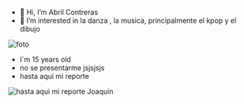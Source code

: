 - 👋 Hi, I’m Abril Contreras
- 👀 I’m interested in  la danza , la musica, principalmente el kpop y  el dibujo

![foto]( http://pm1.narvii.com/6892/09207fde24da186a3a44b0fdb6ea583ee4c1cd5br1-746-640v2_uhq.jpg )
- I´m 15 years old
- no se presentarme  jsjsjsjs
- hasta aqui mi reporte

![hasta aqui mi reporte Joaquin](https://i.pinimg.com/originals/37/2f/f2/372ff2325d2075828c59c68569e4beb3.jpg)

<!---
abrilcontreras/abrilcontreras is a ✨ special ✨ repository because its `README.md` (this file) appears on your GitHub profile.
You can click the Preview link to take a look at your changes.
--->

